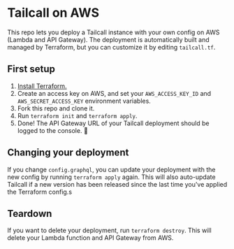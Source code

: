 # Tailcall on AWS
This repo lets you deploy a Tailcall instance with your own config on AWS (Lambda and API Gateway). The deployment is automatically built and managed by Terraform, but you can customize it by editing `tailcall.tf`.

## First setup
1. [Install Terraform.](https://developer.hashicorp.com/terraform/tutorials/aws-get-started/install-cli)
1. Create an access key on AWS, and set your `AWS_ACCESS_KEY_ID` and `AWS_SECRET_ACCESS_KEY` environment variables.
1. Fork this repo and clone it.
1. Run `terraform init` and `terraform apply`.
1. Done! The API Gateway URL of your Tailcall deployment should be logged to the console. 🎉

## Changing your deployment
If you change `config.graphql`, you can update your deployment with the new config by running `terraform apply` again. This will also auto-update Tailcall if a new version has been released since the last time you've applied the Terraform config.s

## Teardown
If you want to delete your deployment, run `terraform destroy`. This will delete your Lambda function and API Gateway from AWS.
